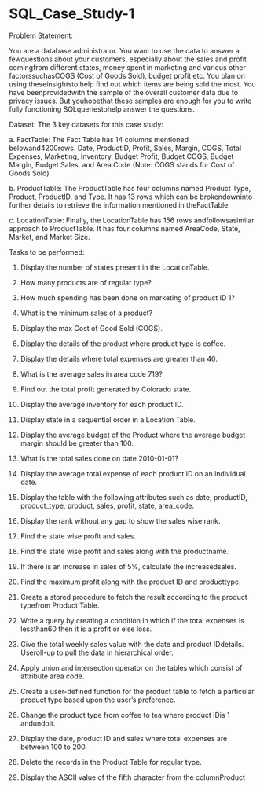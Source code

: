 # SQL_Case_Study-1

Problem Statement:

You are a database administrator. You want to use the data to answer a fewquestions about your customers, especially about the sales and profit comingfrom different states, money spent in marketing and various other factorssuchasCOGS (Cost of Goods Sold), budget profit etc. You plan on using theseinsightsto help find out which items are being sold the most. You have beenprovidedwith the sample of the overall customer data due to privacy issues. But youhopethat these samples are enough for you to write fully functioning SQLqueriestohelp answer the questions.

Dataset:
The 3 key datasets for this case study:

a. FactTable: The Fact Table has 14 columns mentioned belowand4200rows. Date, ProductID, Profit, Sales, Margin, COGS, Total Expenses, Marketing, Inventory, Budget Profit, Budget COGS, Budget Margin, Budget
Sales, and Area Code (Note: COGS stands for Cost of Goods Sold)

b. ProductTable: The ProductTable has four columns named Product Type, Product, ProductID, and Type. It has 13 rows which can be brokendowninto further details to retrieve the information mentioned in theFactTable. 

c. LocationTable: Finally, the LocationTable has 156 rows andfollowsasimilar approach to ProductTable. It has four columns named AreaCode, State, Market, and Market Size.

Tasks to be performed:

1. Display the number of states present in the LocationTable.
   
2. How many products are of regular type?
   
3. How much spending has been done on marketing of product ID 1?
   
4. What is the minimum sales of a product?
   
5. Display the max Cost of Good Sold (COGS).
  
6. Display the details of the product where product type is coffee.
  
7. Display the details where total expenses are greater than 40.

8. What is the average sales in area code 719?

9. Find out the total profit generated by Colorado state.

10. Display the average inventory for each product ID.
  
11. Display state in a sequential order in a Location Table.

12. Display the average budget of the Product where the average budget margin should be greater than 100.
    
13. What is the total sales done on date 2010-01-01?
    
14. Display the average total expense of each product ID on an individual date.
  
15. Display the table with the following attributes such as date, productID, product_type, product, sales, profit, state, area_code.
    
16. Display the rank without any gap to show the sales wise rank.
   
17. Find the state wise profit and sales.
   
18. Find the state wise profit and sales along with the productname.
   
19. If there is an increase in sales of 5%, calculate the increasedsales.
    
20. Find the maximum profit along with the product ID and producttype.
   
21. Create a stored procedure to fetch the result according to the product typefrom Product Table.
   
22. Write a query by creating a condition in which if the total expenses is lessthan60 then it is a profit or else loss.
   
23. Give the total weekly sales value with the date and product IDdetails. Useroll-up to pull the data in hierarchical order.
   
24. Apply union and intersection operator on the tables which consist of attribute area code.

25. Create a user-defined function for the product table to fetch a particular product type based upon the user’s preference.
   
26. Change the product type from coffee to tea where product IDis 1 andundoit.
   
27. Display the date, product ID and sales where total expenses are between 100 to 200.

28. Delete the records in the Product Table for regular type.

29. Display the ASCII value of the fifth character from the columnProduct
